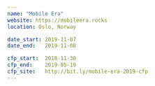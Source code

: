 ```yaml
---
name: "Mobile Era"
website: https://mobileera.rocks
location: Oslo, Norway

date_start: 2019-11-07
date_end:   2019-11-08

cfp_start:  2018-11-30
cfp_end:    2019-05-19
cfp_site:   http://bit.ly/mobile-era-2019-cfp
---
```

